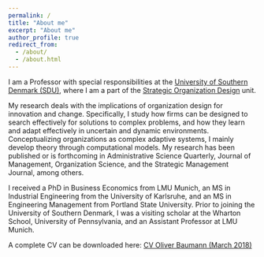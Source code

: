 ```yaml
---
permalink: /
title: "About me"
excerpt: "About me"
author_profile: true
redirect_from:
  - /about/
  - /about.html
---
```


I am a Professor with special responsibilities at the [University of Southern Denmark (SDU)](http://sdu.dk), where I am a part of the [Strategic Organization Design](http://www.sod-research.com) unit.

My research deals with the implications of organization design for innovation and change. Specifically, I study how firms can be designed to search effectively for solutions to complex problems, and how they learn and adapt effectively in uncertain and dynamic environments. Conceptualizing organizations as complex adaptive systems, I mainly develop theory through computational models. My research has been published or is forthcoming in Administrative Science Quarterly, Journal of Management, Organization Science, and the Strategic Management Journal, among others.

I received a PhD in Business Economics from LMU Munich, an MS in Industrial Engineering from the University of Karlsruhe, and an MS in Engineering Management from Portland State University. Prior to joining the University of Southern Denmark, I was a visiting scholar at the Wharton School, University of Pennsylvania, and an Assistant Professor at LMU Munich.

A complete CV can be downloaded here: [CV Oliver Baumann (March 2018)](http://oliverbaumann.github.io/files/oliver_baumann_cv_mar2018.pdf)
